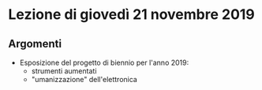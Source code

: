# Lezione di giovedì 21 novembre 2019

## Argomenti

* Esposizione del progetto di biennio per l'anno 2019:
  * strumenti aumentati
  * "umanizzazione" dell'elettronica
